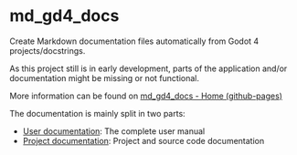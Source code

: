 # md_gd4_docs

Create Markdown documentation files automatically from Godot 4 projects/docstrings.

As this project still is in early development, parts of the application and/or documentation might be missing or not functional.

More information can be found on [md_gd4_docs - Home (github-pages)](https://sbo-games-development.github.io/md_gd4_docs/)

The documentation is mainly split in two parts:

* [User documentation](https://sbo-games-development.github.io/md_gd4_docs/userdoc): The complete user manual
* [Project documentation](https://sbo-games-development.github.io/md_gd4_docs/src/): Project and source code documentation
